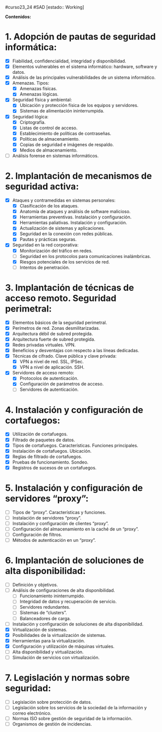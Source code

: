 #curso23_24 #SAD [estado:: Working] 

**Contenidos:**

# 1. Adopción de pautas de seguridad informática:
- [x] Fiabilidad, confidencialidad, integridad y disponibilidad.
- [x] Elementos vulnerables en el sistema informático: hardware, software y datos.
- [x] Análisis de las principales vulnerabilidades de un sistema informático.
- [x] Amenazas. Tipos:
  + [x] Amenazas físicas.
  + [x] Amenazas lógicas.
- [x] Seguridad física y ambiental:
  + [x] Ubicación y protección física de los equipos y servidores.
  + [x] Sistemas de alimentación ininterrumpida.
- [x] Seguridad lógica:
  - [x] Criptografía.
  - [x] Listas de control de acceso.
  - [x] Establecimiento de políticas de contraseñas.
  - [x] Políticas de almacenamiento.
  - [x] Copias de seguridad e imágenes de respaldo.
  - [x] Medios de almacenamiento.
- [ ] Análisis forense en sistemas informáticos.

# 2. Implantación de mecanismos de seguridad activa:
- [x] Ataques y contramedidas en sistemas personales:
  - [x] Clasificación de los ataques.
  - [x] Anatomía de ataques y análisis de software malicioso.
  - [x] Herramientas preventivas. Instalación y configuración.
  - [x] Herramientas paliativas. Instalación y configuración.
  - [x] Actualización de sistemas y aplicaciones.
  - [x] Seguridad en la conexión con redes públicas.
  - [x] Pautas y prácticas seguras.
- [x] Seguridad en la red corporativa:
  - [x] Monitorización del tráfico en redes.
  - [ ] Seguridad en los protocolos para comunicaciones inalámbricas.
  - [x] Riesgos potenciales de los servicios de red.
  - [ ] Intentos de penetración.

# 3. Implantación de técnicas de acceso remoto. Seguridad perimetral:
- [x] Elementos básicos de la seguridad perimetral.
- [x] Perímetros de red. Zonas desmilitarizadas.
- [x] Arquitectura débil de subred protegida.
- [x] Arquitectura fuerte de subred protegida.
- [x] Redes privadas virtuales. VPN.
- [x] Beneficios y desventajas con respecto a las líneas dedicadas.
- [x] Técnicas de cifrado. Clave pública y clave privada:
  - [x] VPN a nivel de red. SSL, IPSec.
  - [x] VPN a nivel de aplicación. SSH.
- [x] Servidores de acceso remoto:
  - [x] Protocolos de autenticación.
  - [x] Configuración de parámetros de acceso.
  - [ ] Servidores de autenticación.

# 4. Instalación y configuración de cortafuegos:
- [x] Utilización de cortafuegos.
- [x] Filtrado de paquetes de datos.
- [x] Tipos de cortafuegos. Características. Funciones principales.
- [x] Instalación de cortafuegos. Ubicación.
- [x] Reglas de filtrado de cortafuegos.
- [x] Pruebas de funcionamiento. Sondeo.
- [x] Registros de sucesos de un cortafuegos.

# 5. Instalación y configuración de servidores “proxy”:
- [ ] Tipos de “proxy”. Características y funciones.
- [ ] Instalación de servidores “proxy”.
- [ ] Instalación y configuración de clientes “proxy”.
- [ ] Configuración del almacenamiento en la caché de un “proxy”.
- [ ] Configuración de filtros.
- [ ] Métodos de autenticación en un “proxy”.

# 6. Implantación de soluciones de alta disponibilidad:
- [ ] Definición y objetivos.
- [ ] Análisis de configuraciones de alta disponibilidad.
  - [ ] Funcionamiento ininterrumpido.
  - [ ] Integridad de datos y recuperación de servicio.
  - [ ] Servidores redundantes.
  - [ ] Sistemas de “clusters”.
  - [ ] Balanceadores de carga.
- [ ] Instalación y configuración de soluciones de alta disponibilidad.
- [x] Virtualización de sistemas.
- [x] Posibilidades de la virtualización de sistemas.
- [x] Herramientas para la virtualización.
- [x] Configuración y utilización de máquinas virtuales.
- [ ] Alta disponibilidad y virtualización.
- [ ] Simulación de servicios con virtualización.

# 7. Legislación y normas sobre seguridad:
- [ ] Legislación sobre protección de datos.
- [ ] Legislación sobre los servicios de la sociedad de la información y correo electrónico.
- [ ] Normas ISO sobre gestión de seguridad de la información.
- [ ] Organismos de gestión de incidencias.
